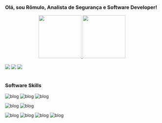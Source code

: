 ### Olá, sou Rômulo, Analista de Segurança e Software Developer!

<div align="center">
  <a href="https://github.com/romulobovi">
  <img height="140em" src="https://github-readme-stats.vercel.app/api?username=romulobovi&show_icons=true&theme=dracula&include_all_commits=true&count_private=true"/>
  <img height="140em" src="https://github-readme-stats.vercel.app/api/top-langs/?username=romulobovi&layout=compact&langs_count=7&theme=dracula"/> 
    </div><br/>
    
<div align="left">
  <a href="https://instagram.com/romulobovi" target="_blank"><img src="https://img.shields.io/badge/-Instagram-%23E4405F?style=for-the-badge&logo=instagram&logoColor=white" target="_blank"></a>
 	<a href = "mailto:romulobovi@gmail.com"><img src="https://img.shields.io/badge/-Gmail-%23333?style=for-the-badge&logo=gmail&logoColor=white" target="_blank"></a>
  <a href="https://www.linkedin.com/in/romulobovi" target="_blank"><img src="https://img.shields.io/badge/-LinkedIn-%230077B5?style=for-the-badge&logo=linkedin&logoColor=white" target="_blank"></a>
  </div><br/>
  
  ### Software Skills
  
  ![blog](https://img.shields.io/badge/HTML-239120?style=for-the-badge&logo=html5&logoColor=white)
  ![blog](https://img.shields.io/badge/Python-14354C?style=for-the-badge&logo=python&logoColor=white)
  ![blog](https://img.shields.io/badge/Java-ED8B00?style=for-the-badge&logo=java&logoColor=white)
 
  ![blog](https://img.shields.io/badge/MySQL-00000F?style=for-the-badge&logo=mysql&logoColor=white)
  ![blog](https://img.shields.io/badge/PostgreSQL-316192?style=for-the-badge&logo=postgresql&logoColor=white)
 
  ![blog](https://img.shields.io/badge/Eclipse-2C2255?style=for-the-badge&logo=eclipse&logoColor=white)
  ![blog](https://img.shields.io/badge/sublime_text-%23575757.svg?&style=for-the-badge&logo=sublime-text&logoColor=important)
  ![blog](https://img.shields.io/badge/VIM-%2311AB00.svg?&style=for-the-badge&logo=vim&logoColor=white)
  ![blog](https://img.shields.io/badge/Visual_Studio-5C2D91?style=for-the-badge&logo=visual%20studio&logoColor=white)
